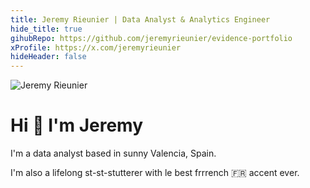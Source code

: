 ```yaml
---
title: Jeremy Rieunier | Data Analyst & Analytics Engineer
hide_title: true
gihubRepo: https://github.com/jeremyrieunier/evidence-portfolio
xProfile: https://x.com/jeremyrieunier
hideHeader: false
---
```


<img src="https://avatars.githubusercontent.com/jeremyrieunier" alt="Jeremy Rieunier" class="rounded-full w-36 h-36 mb-4">

# Hi 👋 I'm Jeremy

I'm a data analyst based in sunny Valencia, Spain.


I'm also a lifelong st-st-stutterer with le best frrrench 🇫🇷 accent ever.



